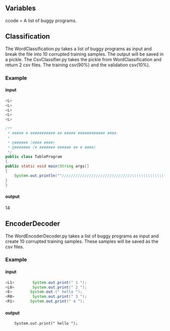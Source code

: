 ## Variables
ccode = A list of buggy programs.

## Classification

The WordClassification.py takes a list of buggy programs as input and break the file into 10 corrupted training samples. The output will be saved in a pickle.
The CsvClassifier.py takes the pickle from WordClassification and return 2 csv files. The training csv(90%) and the validation csv(10%).

### Example
#### input
```java
<L>
<L>
<L>
<L>
<L>

/**
 * ##### # ########### ## ##### ############ ####.
 * 
 * @###### (#### ####) 
 * @####### (# ####### ###### ## # ####)
 */
public class TableProgram
{
public static void main(String args[]
{
    System.out.println(""///////////////////////////////\\\\\\\\\\\\\\\\\\\\\\\"""");
}
}       
```
#### output
  14



## EncoderDecoder
The WordEncoderDecoder.py takes a list of buggy programs as input and create 10 corrupted training samples. These samples will be saved as the csv files.
### Example
#### input
```java
<L1>        System.out.print(" 1 ");
<L0>        System.out.print(" 2 ");
<E>        System.out.(" hello ");
<R0>        System.out.print(" 3 ");
<R1>       System.out.print(" 4 ");
```
#### output
        System.out.print(" hello ");
